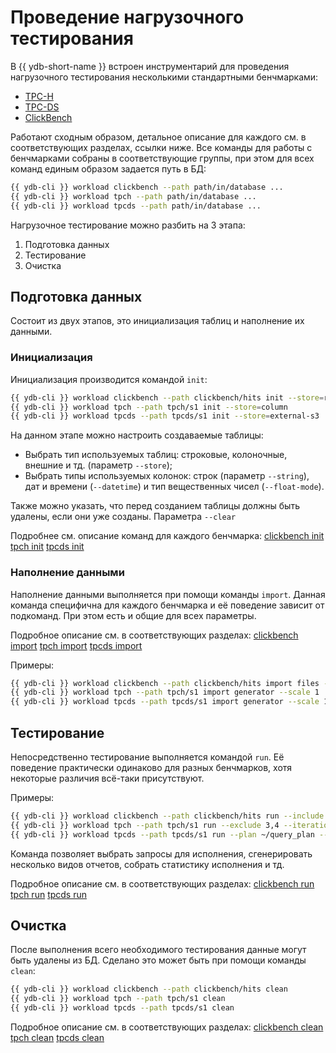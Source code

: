 # Проведение нагрузочного тестирования
В {{ ydb-short-name }} встроен инструментарий для проведения нагрузочного тестирования несколькими стандартными бенчмарками:
  * [TPC-H](https://tpc.org/tpch/)
  * [TPC-DS](https://tpc.org/tpcds/)
  * [ClickBench](https://benchmark.clickhouse.com/)

Работают сходным образом, детальное описание для каждого см. в соответствующих разделах, ссылки ниже.
Все команды для работы с бенчмарками собраны в соответствующие группы, при этом для всех команд единым образом задается путь в БД:
```bash
{{ ydb-cli }} workload clickbench --path path/in/database ...
{{ ydb-cli }} workload tpch --path path/in/database ...
{{ ydb-cli }} workload tpcds --path path/in/database ...
```
Нагрузочное тестирование можно разбить на 3 этапа:
  1. Подготовка данных
  1. Тестирование
  1. Очистка

## Подготовка данных
Состоит из двух этапов, это инициализация таблиц и наполнение их данными.

### Инициализация
Инициализация производится командой `init`:
```bash
{{ ydb-cli }} workload clickbench --path clickbench/hits init --store=row
{{ ydb-cli }} workload tpch --path tpch/s1 init --store=column
{{ ydb-cli }} workload tpcds --path tpcds/s1 init --store=external-s3
```
На данном этапе можно настроить создаваемые таблицы:
  * Выбрать тип используемых таблиц: строковые, колоночные, внешние и тд. (параметр `--store`);
  * Выбрать типы используемых колонок: строк (параметр `--string`), дат и времени (`--datetime`) и тип вещественных чисел (`--float-mode`).

Также можно указать, что перед созданием таблицы должны быть удалены, если они уже созданы. Параметра `--clear`

Подробнее см. описание команд для каждого бенчмарка:
[clickbench init](../../reference/ydb-cli/workload-click-bench.md#init)
[tpch init](../../reference/ydb-cli/workload-tpch.md#init)
[tpcds init](../../reference/ydb-cli/workload-tpcds.md#init)

### Наполнение данными
Наполнение данными выполняется при помощи команды `import`. Данная команда специфична для каждого бенчмарка и её поведение зависит от подкоманд. При этом есть и общие для всех параметры.

Подробное описание см. в соответствующих разделах:
[clickbench import](../../reference/ydb-cli/workload-click-bench.md#load)
[tpch import](../../reference/ydb-cli/workload-tpch.md#load)
[tpcds import](../../reference/ydb-cli/workload-tpcds.md#load)

Примеры:
```bash
{{ ydb-cli }} workload clickbench --path clickbench/hits import files --input hits.csv.gz
{{ ydb-cli }} workload tpch --path tpch/s1 import generator --scale 1
{{ ydb-cli }} workload tpcds --path tpcds/s1 import generator --scale 1
```

## Тестирование
Непосредственно тестирование выполняется командой `run`. Её поведение практически одинаково для разных бенчмарков, хотя некоторые различия всё-таки присутствуют.

Примеры:
```bash
{{ ydb-cli }} workload clickbench --path clickbench/hits run --include 1-5,8
{{ ydb-cli }} workload tpch --path tpch/s1 run --exсlude 3,4 --iterations 3
{{ ydb-cli }} workload tpcds --path tpcds/s1 run --plan ~/query_plan --include 2 --iterations 5
```
Команда позволяет выбрать запросы для исполнения, сгенерировать несколько видов отчетов, собрать статистику исполнения и тд.

Подробное описание см. в соответствующих разделах:
[clickbench run](../../reference/ydb-cli/workload-click-bench.md#run)
[tpch run](../../reference/ydb-cli/workload-tpch.md#run)
[tpcds run](../../reference/ydb-cli/workload-tpcds.md#run)

## Очистка
После выполнения всего необходимого тестирования данные могут быть удалены из БД.
Сделано это может быть при помощи команды `clean`:
```bash
{{ ydb-cli }} workload clickbench --path clickbench/hits clean
{{ ydb-cli }} workload tpch --path tpch/s1 clean
{{ ydb-cli }} workload tpcds --path tpcds/s1 clean
```
Подробное описание см. в соответствующих разделах:
[clickbench clean](../../reference/ydb-cli/workload-click-bench.md#clean)
[tpch clean](../../reference/ydb-cli/workload-tpch.md#clean)
[tpcds clean](../../reference/ydb-cli/workload-tpcds.md#clean)

